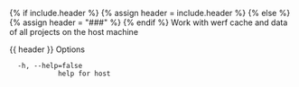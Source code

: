 {% if include.header %}
{% assign header = include.header %}
{% else %}
{% assign header = "###" %}
{% endif %}
Work with werf cache and data of all projects on the host machine

{{ header }} Options

```shell
  -h, --help=false
            help for host
```

